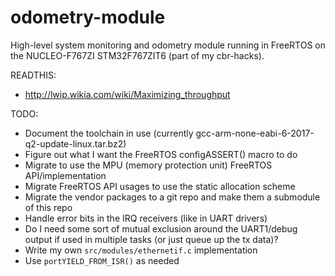 # odometry-module
High-level system monitoring and odometry module running in FreeRTOS on the NUCLEO-F767ZI STM32F767ZIT6 (part of my cbr-hacks).

READTHIS:
  * http://lwip.wikia.com/wiki/Maximizing_throughput

TODO:
  * Document the toolchain in use (currently gcc-arm-none-eabi-6-2017-q2-update-linux.tar.bz2)
  * Figure out what I want the FreeRTOS configASSERT() macro to do
  * Migrate to use the MPU (memory protection unit) FreeRTOS API/implementation
  * Migrate FreeRTOS API usages to use the static allocation scheme
  * Migrate the vendor packages to a git repo and make them a submodule of this repo
  * Handle error bits in the IRQ receivers (like in UART drivers)
  * Do I need some sort of mutual exclusion around the UART1/debug output if used in multiple tasks (or just queue up the tx data)?
  * Write my own `src/modules/ethernetif.c` implementation
  * Use `portYIELD_FROM_ISR()` as needed
